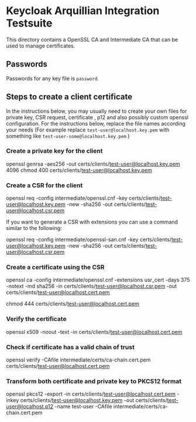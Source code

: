 # Keycloak Arquillian Integration Testsuite

This directory contains a OpenSSL CA and Intermediate CA that can be used to manage certificates.

## Passwords

Passwords for any key file is `password`.

## Steps to create a client certificate

In the instructions below, you may usually need to create your own files for private key, CSR request, certificate , p12 and
also possibly custom openssl configuration. For the instructions below, replace the file names according your needs (For example
replace `test-user@localhost.key.pem` with something like `test-user-some@localhost.key.pem` )

### Create a private key for the client

openssl genrsa -aes256 -out certs/clients/test-user@localhost.key.pem 4096
chmod 400 certs/clients/test-user@localhost.key.pem

### Create a CSR for the client

openssl req -config intermediate/openssl.cnf -key certs/clients/test-user@localhost.key.pem -new -sha256 -out certs/clients/test-user@localhost.csr.pem

If you want to generate a CSR with extensions you can use a command similar to the following:

openssl req -config intermediate/openssl-san.cnf -key certs/clients/test-user@localhost.key.pem -new -sha256 -out certs/clients/test-user@localhost.csr.pem

### Create a certificate using the CSR

openssl ca -config intermediate/openssl.cnf -extensions usr_cert -days 375 -notext -md sha256 -in certs/clients/test-user@localhost.csr.pem -out certs/clients/test-user@localhost.cert.pem

chmod 444 certs/clients/test-user@localhost.cert.pem

### Verify the certificate

openssl x509 -noout -text -in certs/clients/test-user@localhost.cert.pem

### Check if certificate has a valid chain of trust

openssl verify -CAfile intermediate/certs/ca-chain.cert.pem certs/clients/test-user@localhost.cert.pem

### Transform both certificate and private key to PKCS12 format

openssl pkcs12 -export -in certs/clients/test-user@localhost.cert.pem -inkey certs/clients/test-user@localhost.key.pem -out certs/clients/test-user@localhost.p12 -name test-user -CAfile intermediate/certs/ca-chain.cert.pem

